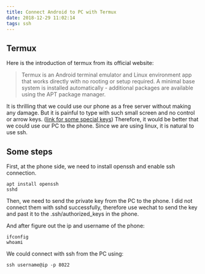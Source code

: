 ```yaml
---
title: Connect Android to PC with Termux
date: 2018-12-29 11:02:14
tags: ssh
---
```


## Termux

Here is the introduction of termux from its official website:

> Termux is an Android terminal emulator and Linux environment app that works directly with no rooting or setup required. A minimal base system is installed automatically - additional packages are available using the APT package manager.

It is thrilling that we could use our phone as a free server without making any damage. But it is painful to type with such small screen and no control or arrow keys. ([link for some special keys](https://wiki.termux.com/wiki/Touch_Keyboard)) Therefore, it would be better that we could use our PC  to the phone. Since we are using linux, it is natural to use ssh.

## Some steps

First, at the phone side, we need to install openssh and enable ssh connection. 

```shell
apt install openssh
sshd
```

Then, we need to send the private key from the PC to the phone. I did not connect them with sshd successfully, therefore use wechat to send the key and past it to the .ssh/authorized_keys in the phone.

And after figure out the ip and username of the phone:

```shell
ifconfig
whoami
```

We could connect with ssh from the PC using:

```shell
ssh username@ip -p 8022
```

